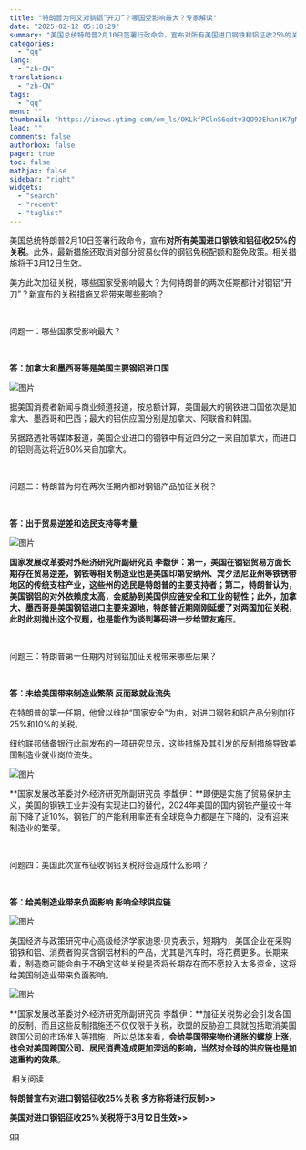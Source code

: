 ```yaml
---
title: "特朗普为何又对钢铝“开刀”？哪国受影响最大？专家解读"
date: "2025-02-12 05:18:29"
summary: "美国总统特朗普2月10日签署行政命令，宣布对所有美国进口钢铁和铝征收25%的关税。此外，最新措施还取..."
categories:
  - "qq"
lang:
  - "zh-CN"
translations:
  - "zh-CN"
tags:
  - "qq"
menu: ""
thumbnail: "https://inews.gtimg.com/om_ls/OKLkfPClnS6qdtv3QO92Ehan1K7gMoV_SjnMhlWwJYHkMAA_640360/0"
lead: ""
comments: false
authorbox: false
pager: true
toc: false
mathjax: false
sidebar: "right"
widgets:
  - "search"
  - "recent"
  - "taglist"
---
```


美国总统特朗普2月10日签署行政命令，宣布**对所有美国进口钢铁和铝征收25%的关税**。此外，最新措施还取消对部分贸易伙伴的钢铝免税配额和豁免政策。相关措施将于3月12日生效。

美方此次加征关税，哪些国家受影响最大？为何特朗普的两次任期都针对钢铝“开刀”？新宣布的关税措施又将带来哪些影响？

 

问题一：哪些国家受影响最大？

  

**答：加拿大和墨西哥等是美国主要钢铝进口国**

![图片](https://inews.gtimg.com/om_bt/OS1QN2DBdbqpIuIp0QMYKtzHaVdh1Hv6JXrjv_-OUVe6wAA/641)

据美国消费者新闻与商业频道报道，按总额计算，美国最大的钢铁进口国依次是加拿大、墨西哥和巴西；最大的铝供应国分别是加拿大、阿联酋和韩国。

另据路透社等媒体报道，美国企业进口的钢铁中有近四分之一来自加拿大，而进口的铝则高达将近80%来自加拿大。

 

问题二：特朗普为何在两次任期内都对钢铝产品加征关税？

  

**答：出于贸易逆差和选民支持等考量**

![图片](https://inews.gtimg.com/om_bt/OJprwH-dBD9D-GOsrlupMOfytFZAC7lQf-bu4thZ9x1DQAA/641)

**国家发展改革委对外经济研究所副研究员 李馥伊：**第一，**美国在钢铝贸易方面长期存在贸易逆差**，钢铁等相关制造业也是美国印第安纳州、宾夕法尼亚州等铁锈带地区的传统支柱产业，这些州的选民是特朗普的主要支持者；第二，特朗普认为，**美国钢铝的对外依赖度太高**，会威胁到美国供应链安全和工业的韧性；此外，加拿大、墨西哥是美国钢铝进口主要来源地，特朗普近期刚刚延缓了对两国加征关税，此时此刻抛出这个议题，也是能**作为谈判筹码进一步给盟友施压**。

 

问题三：特朗普第一任期内对钢铝加征关税带来哪些后果？

  

**答：未给美国带来制造业繁荣 反而致就业流失**

在特朗普的第一任期，他曾以维护“国家安全”为由，对进口钢铁和铝产品分别加征25%和10%的关税。

纽约联邦储备银行此前发布的一项研究显示，这些措施及其引发的反制措施导致美国制造业就业岗位流失。

![图片](https://inews.gtimg.com/om_bt/OlECTSlLtAggmzxRQKTZaCKIB1dWaRvxGKvY2YmKnxL_AAA/641)

**国家发展改革委对外经济研究所副研究员 李馥伊：**即便是实施了贸易保护主义，美国的钢铁工业并没有实现进口的替代，2024年美国的国内钢铁产量较十年前下降了近10%，钢铁厂的产能利用率还有全球竞争力都是在下降的，没有迎来制造业的繁荣。

 

问题四：美国此次宣布征收钢铝关税将会造成什么影响？

  

**答：给美制造业带来负面影响 影响全球供应链**

![图片](https://inews.gtimg.com/om_bt/O0JVOOxL0Bv0C9TBzCFjGNLx32S78447G93yb5Xz7caP8AA/641)

美国经济与政策研究中心高级经济学家迪恩·贝克表示，短期内，美国企业在采购钢铁和铝、消费者购买含钢铝材料的产品，尤其是汽车时，将花费更多。长期来看，制造商可能会由于不确定这些关税是否将长期存在而不愿投入太多资金，这将给美国制造业带来负面影响。

![图片](https://inews.gtimg.com/om_bt/OKKnzMKlV-zsQCgsvQ1cbuqjU4JNOX6fV4NWKYQgp6WIUAA/641)

**国家发展改革委对外经济研究所副研究员 李馥伊：**加征关税势必会引发各国的反制，而且这些反制措施还不仅仅限于关税，欧盟的反胁迫工具就包括取消美国跨国公司的市场准入等措施，所以总体来看，**会给美国带来物价通胀的螺旋上涨，也会对美国跨国公司、居民消费造成更加深远的影响，当然对全球的供应链也是加速重构的效果**。

 相关阅读

**特朗普宣布对进口钢铝征收25%关税 多方称将进行反制>>**

**美国对进口钢铝征收25%关税将于3月12日生效>>**

[qq](https://new.qq.com/rain/a/20250212A0115Z00)
